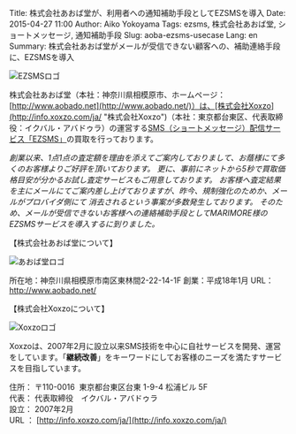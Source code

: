Title: 株式会社あおば堂が、利用者への通知補助手段としてEZSMSを導入
Date: 2015-04-27 11:00
Author: Aiko Yokoyama
Tags: ezsms, 株式会社あおば堂, ショートメッセージ, 通知補助手段
Slug: aoba-ezsms-usecase
Lang: en
Summary: 株式会社あおば堂がメールが受信できない顧客への、補助連絡手段に、EZSMSを導入

![EZSMSロゴ]({filename}/images/ezsms_logo1.png)

株式会社あおば堂（本社：神奈川県相模原市、ホームページ：[http://www.aobado.net](http://www.aobado.net/)）は、[株式会社Xoxzo](http://info.xoxzo.com/ja/ "株式会社Xoxzo")（本社：東京都台東区、代表取締役：イクバル・アバドゥラ）の運営する[SMS（ショートメッセージ）配信サービス「EZSMS」](https://www.ezsms.biz/ja/ "SMS配信サービス「EZSMS」")の買取を行っております。

*創業以来、1点1点の査定額を理由を添えてご案内しておりまして、お蔭様にて多くのお客様よりご好評を頂いております。
更に、事前にネットから5秒で買取価格目安が分かるお試し査定サービスもご用意しております。
お客様へ査定結果を主にメールにてご案内差し上げておりますが、昨今、規制強化のためか、メールがプロバイダ側にて 消去されるという事案が多数発生しております。
そのため、メールが受信できないお客様への連絡補助手段としてMARIMORE様のEZSMSサービスを導入するに到りました。*

【株式会社あおば堂について】

![あおば堂ロゴ]({filename}/images/client-logos/aobado-logo.gif "あおば堂ロゴ")

所在地：神奈川県相模原市南区東林間2-22-14-1F
創業：平成18年1月
URL：<http://www.aobado.net/>

【株式会社Xoxzoについて】

![Xoxzoロゴ]({filename}/images/xoxzo-logo-02.png)

Xoxzoは、2007年2月に設立以来SMS技術を中心に自社サービスを開発、運営をしています。「**継続改善**」をキーワードにしてお客様のニーズを満たすサービスを目指しています。

住所： 〒110-0016  東京都台東区台東 1-9-4 松浦ビル 5F  
代表： 代表取締役　イクバル・アバドゥラ  
設立： 2007年2月  
URL ： [http://info.xoxzo.com/ja/](http://info.xoxzo.com/ja/)

